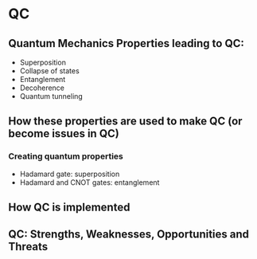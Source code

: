 # QC

## Quantum Mechanics Properties leading to QC:
  * Superposition
  * Collapse of states
  * Entanglement
  * Decoherence
  * Quantum tunneling

## How these properties are used to make QC (or become issues in QC)


### Creating quantum properties

  * Hadamard gate: superposition
  * Hadamard and CNOT gates: entanglement
 

## How QC is implemented


## QC: Strengths, Weaknesses, Opportunities and Threats

